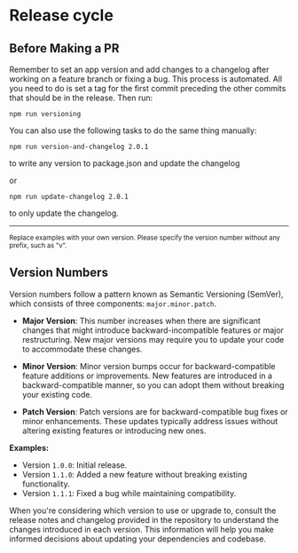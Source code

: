 # Release cycle

## Before Making a PR
Remember to set an app version and add changes to a changelog after working on a feature branch or fixing a bug. This process is automated. All you need to do is set a tag for the first commit preceding the other commits that should be in the release.
Then run:

```
npm run versioning
``` 

You can also use the following tasks to do the same thing manually:

```
npm run version-and-changelog 2.0.1
``` 

to write any version to package.json and update the changelog

or 

```
npm run update-changelog 2.0.1
``` 

to only update the changelog.

---

<small>
Replace examples with your own version. Please specify the version number without any prefix, such as "v".
</small>

## Version Numbers

Version numbers follow a pattern known as Semantic Versioning (SemVer), which consists of three components: `major.minor.patch`.

- **Major Version**: This number increases when there are significant changes that might introduce backward-incompatible features or major restructuring. New major versions may require you to update your code to accommodate these changes.

- **Minor Version**: Minor version bumps occur for backward-compatible feature additions or improvements. New features are introduced in a backward-compatible manner, so you can adopt them without breaking your existing code.

- **Patch Version**: Patch versions are for backward-compatible bug fixes or minor enhancements. These updates typically address issues without altering existing features or introducing new ones.

**Examples:**

- Version `1.0.0`: Initial release.
- Version `1.1.0`: Added a new feature without breaking existing functionality.
- Version `1.1.1`: Fixed a bug while maintaining compatibility.

When you're considering which version to use or upgrade to, consult the release notes and changelog provided in the repository to understand the changes introduced in each version. This information will help you make informed decisions about updating your dependencies and codebase.